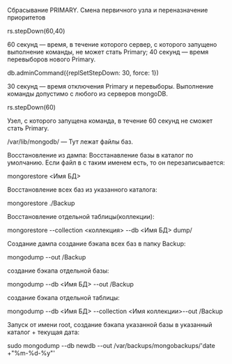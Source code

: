 Сбрасывание PRIMARY. Смена первичного узла и переназначение приоритетов

rs.stepDown(60,40)

60 секунд — время, в течение которого сервер, с которого запущено выполнение команды, не может стать Primary; 40 секунд — время перевыборов нового Primary.

db.adminCommand({replSetStepDown: 30, force: 1})

30 секунд — время отключения Primary и перевыборы. Выполнение команды допустимо с любого из серверов mongoDB.


rs.stepDown(60)

Узел, с которого запущена команда, в течение 60 секунд не сможет стать Primary.

/var/lib/mongodb/ — Тут лежат файлы баз.

Восстановление из дампа:
Восстанавление базы в каталог по умолчанию. Если файл в с таким именем есть, то он перезаписывается:

mongorestore <Имя БД>


Восстановление всех баз из указанного каталога:

mongorestore ./Backup


Восстановление отдельной таблицы(коллекции):

mongorestore --collection <коллекция> --db <Имя БД> dump/


Создание дампа
создание бэкапа всех баз в папку Backup:

mongodump --out /Backup

создание бэкапа отдельной базы:

mongodump  --db <Имя БД> --out /Backup

создание бэкапа отдельной таблицы:

mongodump  --db <Имя БД> --collection <Имя коллекции>--out /Backup

Запуск от имени root, создание бэкапа указанной базы в указанный каталог + текущая дата:

sudo mongodump --db newdb --out /var/backups/mongobackups/'date +"%m-%d-%y"'